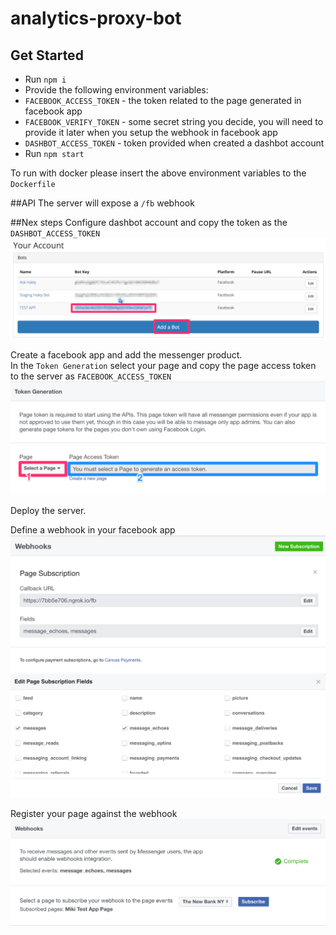 analytics-proxy-bot
================

## Get Started
- Run `npm i` 
- Provide the following environment variables:
 - `FACEBOOK_ACCESS_TOKEN` - the token related to the page generated in facebook app
 - `FACEBOOK_VERIFY_TOKEN` - some secret string you decide, you will need to provide it later when you setup the webhook in facebook app
 - `DASHBOT_ACCESS_TOKEN` - token provided when created a dashbot account
- Run `npm start`
 
To run with docker please insert the above environment variables to the `Dockerfile`

##API
The server will expose a `/fb` webhook

##Nex steps
Configure dashbot account and copy the token as the `DASHBOT_ACCESS_TOKEN`
![dashbot](/docs/dashbot.png)

Create a facebook app and add the messenger product.  
In the `Token Generation` select your page and copy the page access token to the server as `FACEBOOK_ACCESS_TOKEN`
![app](/docs/facebook_app.png)

Deploy the server.

Define a webhook in your facebook app 
![hook](/docs/webhook1.png)
![hook](/docs/webhook2.png)

Register your page against the webhook
![register](/docs/register.png)

